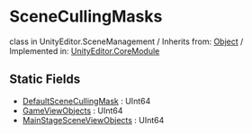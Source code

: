 # SceneCullingMasks
class in UnityEditor.SceneManagement
 / Inherits from: <a href="https://docs.unity3d.com/6000.1/Documentation/ScriptReference/Object.html">Object</a> / Implemented in: <a href="https://docs.unity3d.com/6000.1/Documentation/ScriptReference/UnityEditor.CoreModule.html">UnityEditor.CoreModule</a>

## Static Fields
- <a href="https://docs.unity3d.com/6000.1/Documentation/ScriptReference/SceneCullingMasks-DefaultSceneCullingMask.html">DefaultSceneCullingMask</a> : UInt64
- <a href="https://docs.unity3d.com/6000.1/Documentation/ScriptReference/SceneCullingMasks-GameViewObjects.html">GameViewObjects</a> : UInt64
- <a href="https://docs.unity3d.com/6000.1/Documentation/ScriptReference/SceneCullingMasks-MainStageSceneViewObjects.html">MainStageSceneViewObjects</a> : UInt64
